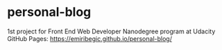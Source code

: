# personal-blog
1st project for Front End Web Developer Nanodegree program at Udacity
GitHub Pages:
https://emiribegic.github.io/personal-blog/
